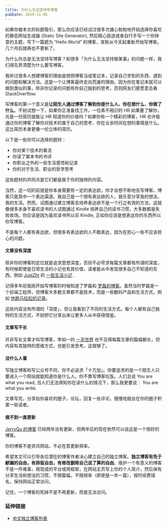```yaml
---
title: 为什么无法坚持写博客
pubDate: 2019-11-05
---
```

如果你被本文的标题吸引，那么你应该已经试过很多次雄心勃勃地开始选择你喜欢的静态网站生成器 (Static Site Generator), 然后精心挑选或者自行手写一个你钟意的主题，写下一篇题为 “Hello World” 的博客，宣称从今天起重新开始写博客。几个月后就再也不更新了。

为什么你总是无法坚持写博客？和很多「为什么无法坚持做某事」的问题一样，我们得先弄清楚为什么要写博客。

我听过很多人想建博客的理由是想把博客当成笔记本，记录自己学到的东西、遇到的问题和解决方法。这是一个让博客最终走向荒废的理由，因为你在笔记本就可以做到类似的事，除非你记录的问题有你自己独到的思考，否则网友们更愿意去看 StackOverflow.

写博客的第一个意义是**让陌生人通过博客了解到你是什么人、你在想什么、你做了什么**。不妨试想一下，如果你正准备找工作，一位素不相识的 HR 如果要了解你，光是一份简历就能让 HR 知道你的价值吗？如果你有一个精彩的博客，HR 也许能通过你的博客了解你对技术的属于自己的思考、你在业余时间在想的事情是什么。这比简历本身更像一份立体的简历。

以下是一些你可以选择的题材：

- 你对某个技术的看法
- 你读了某本书的书评
- 你职业之外的一些生活感悟和记录
- 你的对于生活、职业的哲学思考

这些题材的共同点是它们都是属于你的独特的内容。

当然，这一切的前提是你本身需要有一定的表达欲，你才会想不断地去写博客。博客只是其中一个表达渠道。我自己是一个很有表达欲的人，我乐意分享我的想法，我的生活。然而，试图通过建立博客去培养表达欲不是一个行之有效的方法，这就像很多本身不喜欢读书的人试图通过 Kindle 培养自己的读书习惯，大多数都是失败收场。你应该是因为喜欢读书所以买 Kindle, 正如你应该是想表达你的东西所以你写博客。

不是每个人都有表达欲，但很多有表达欲的人不敢表达，因为在担心一些不应该担心的问题。

#### 文章没有深度

除非你的博客的定位就是追求思想深度，否则不必苛求每篇文章都有所谓的深度，有时候即使是日常生活的小记也有其价值，读者能从中发现很多自己不知道的东西。例如 [JustZht](https://www.justzht.com/all/) 的 [一些生活小记](https://www.justzht.com/2018-11-20/) .

记得多年前我刚开始写博客的时候知道了罗磊和 [罗磊的博客](https://luolei.org)。虽然当时罗磊是一个前端工程师，但博客大多数文章都不是技术，而是一些数码产品和生活方式，例如 [他跑马拉松的记录](https://luolei.org/shenzhen-marathon-2016/)。

这些内容没有所谓的「深度」，但让我看到了不同的生活方式。每个人都有自己独特的生活方式，不妨把它分享出来让更多人从中获得借鉴。

#### 文章写不长

并非写长文章才叫写博客，李如一的 [一天世界](https://blog.yitianshijie.net/) 也不见得每篇文章的篇幅都长，但内容有其独特的思维方式，也能引发思考。这就够了。

#### 没什么人看

写独立博客和写公众号不同，你不必追求「十万加」。你要追求的是一个陌生人只要进入一个网站就能知道你是什么人。你不靠写博客吃饭。人们总说 You are what you read, 当人们无法得知你在读什么的情况下，那么我更要说： You are what you write. 

文章写完，分享给你喜欢的圈子，论坛，回复一些评论。慢慢地就会在你的圈子积累一些读者。

#### 做不到一直更新

[JerryQu 的博客](https://imququ.com/) 已经两年没有更新，但两年后的现在依然可以说这是一个很好的博客。

你的博客不是资讯网站，不必在意更新频率。

希望本文可以引导各位潜在的博客作者决心建立自己的独立博客。**独立博客有免于献媚的自由，有排版自由，有修改删除自己说了算的自由**。维护一个有意义的博客不是一件难事，用现成的平台或用框架，在网站主页写上你的个人简介，然后保有分享生活和想法的习惯，不限篇幅，不限频率（即使是一年一篇），按时续费域名，保持网站正常访问，

记住，一个博客的死掉不是不再更新，而是无法访问。
### 延伸链接

- [中文独立博客列表](https://github.com/timqian/chinese-independent-blogs)

